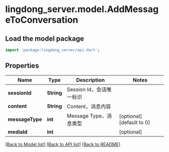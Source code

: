 # lingdong_server.model.AddMessageToConversation

## Load the model package
```dart
import 'package:lingdong_server/api.dart';
```

## Properties
Name | Type | Description | Notes
------------ | ------------- | ------------- | -------------
**sessionId** | **String** | Session Id，会话唯一标识 | 
**content** | **String** | Content，消息内容 | 
**messageType** | **int** | Message Type，消息类型 | [optional] [default to 0]
**mediaId** | **int** |  | [optional] 

[[Back to Model list]](../README.md#documentation-for-models) [[Back to API list]](../README.md#documentation-for-api-endpoints) [[Back to README]](../README.md)



